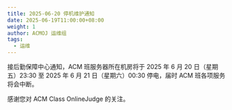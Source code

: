 ```yaml
---
title: 2025-06-20 停机维护通知
date: 2025-06-19T11:00:00+08:00
weight: 1
author: ACMOJ 运维组
tags:
  - 运维
---
```


接后勤保障中心通知，ACM 班服务器所在机房将于 2025 年 6 月 20 日（星期五）23:30 至 2025 年 6 月 21 日（星期六）00:30 停电，届时 ACM 班各项服务将会中断。

感谢您对 ACM Class OnlineJudge 的关注。
